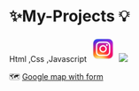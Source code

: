 # ✨My-Projects 💡 
Html ,Css ,Javascript
<img src="insta.png" width ="50px">
<img src="html/html-tutorial.png" width ="50px">


 🗺️ <a href="https://manishdeveloper333.github.io/web-template-by-table/form google map.html">Google map with form</a>
